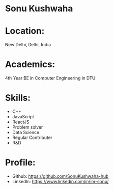 # Sonu Kushwaha

# Location:
New Delhi, Delhi, India

# Academics:
  4th Year BE in Computer Engineering in DTU
  
# Skills:
* C++
* JavaScript
* ReactJS
* Problem solver
* Data Science
* Regular Contributer
* R&D

# Profile:

* Github: https://github.com/SonuKushwaha-hub
* LinkedIn: https://www.linkedin.com/in/im-sonu/
